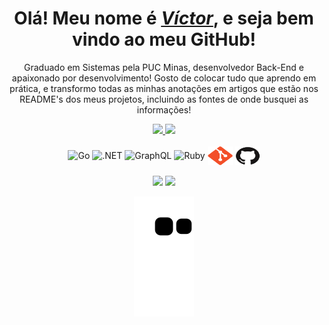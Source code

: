 <div>
  <h1 align="center">Olá! Meu nome é <a href="https://www.linkedin.com/in/victormarri/"><i>Víctor</i></a>, e seja bem vindo ao meu GitHub!</h1>
  <p align="center">Graduado em Sistemas pela PUC Minas, desenvolvedor Back-End e apaixonado por desenvolvimento!
     Gosto de colocar tudo que aprendo em prática, e transformo todas as minhas anotações em artigos que estão nos README's dos meus projetos, incluindo as fontes de onde busquei as informações! 
  </a><br>
</div>

<div align="center">
  <a href="https://github.com/VictorMarri">
    <img height="150em" src="https://github-readme-stats.vercel.app/api?username=VictorMarri&count_private=true&include_all_commits=true&show_icons=true&theme=dracula&hide_border=false&show_owner=true"/>
    <img height="150em" src="https://github-readme-stats.vercel.app/api/top-langs/?username=VictorMarri&theme=dracula&hide_border=false&&layout=compact"/>
  </a>
</div>

<div align="center" valign="top"><br>
  <img align="center" alt="Go" height="30" width="50" src="https://cdn.jsdelivr.net/gh/devicons/devicon/icons/go/go-original-wordmark.svg">
  <img align="center" alt=".NET" height="30" width="40" src="https://cdn.jsdelivr.net/gh/devicons/devicon/icons/dot-net/dot-net-plain.svg">
  <img align="center" alt="GraphQL" height="30" width="40" src="https://cdn.jsdelivr.net/gh/devicons/devicon/icons/graphql/graphql-plain.svg">
  <img align="center" alt="Ruby" height="30" width="40" src="https://cdn.jsdelivr.net/gh/devicons/devicon/icons/ruby/ruby-original.svg">
  <!--<img align="center" alt="React" height="30" width="40" src="https://raw.githubusercontent.com/devicons/devicon/master/icons/react/react-original.svg">-->
  <!--<img align="center" alt="Js" height="30" width="40" src="https://raw.githubusercontent.com/devicons/devicon/master/icons/javascript/javascript-plain.svg">-->
  <!--<img align="center" alt="Js" height="30" width="40" src="https://raw.githubusercontent.com/devicons/devicon/master/icons/typescript/typescript-plain.svg">-->
  <!--<img align="center" alt="HTML" height="30" width="40" src="https://raw.githubusercontent.com/devicons/devicon/master/icons/html5/html5-original.svg">-->
  <!--<img align="center" alt="CSS" height="30" width="40" src="https://raw.githubusercontent.com/devicons/devicon/master/icons/css3/css3-original.svg">-->
  <!--<img align="center" alt="nodejs" height="30" width="40" src="https://cdn.worldvectorlogo.com/logos/nodejs-icon.svg">-->
  <img align="center" alt="git" height="30" width="40" src="https://raw.githubusercontent.com/devicons/devicon/master/icons/git/git-original.svg">
  <img align="center" alt="github" height="30" width="40" src="https://raw.githubusercontent.com/devicons/devicon/master/icons/github/github-original.svg">
</div><br>

<div align="center">
  <!-- <a href="https://www.facebook.com/pr.eduardoribeiro" target="_blank"><img src="https://img.shields.io/badge/Facebook-1877F2?style=for-the-badge&logo=facebook&logoColor=white" target="_blank"></a>  -->
  <a href="https://www.linkedin.com/in/victormarri/" target="_blank"><img src="https://img.shields.io/badge/-LinkedIn-%230077B5?style=for-the-badge&logo=linkedin&logoColor=white" target="_blank"></a> 
  <a href="mailto:victorpujoni@gmail.com"><img src="https://img.shields.io/badge/Gmail-D14836?style=for-the-badge&logo=gmail&logoColor=white" target="_blank"></a>
  <!--
  <img src="https://img.shields.io/badge/Go-00ADD8?style=for-the-badge&logo=go&logoColor=white" />
  -->
</div>

<div align="center">
  
  ![Snake animation](https://github.com/VictorMarri/VictorMarri/blob/output/github-contribution-grid-snake.svg)
  
</div>
